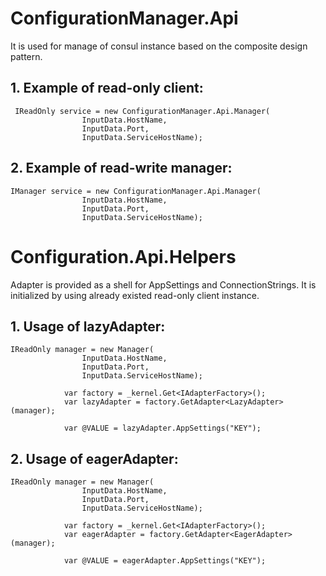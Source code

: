 # ConfigurationManager.Api
It is used for manage of consul instance based on the composite design pattern.

## 1. Example of read-only client:
```
 IReadOnly service = new ConfigurationManager.Api.Manager(
				InputData.HostName,
				InputData.Port,
				InputData.ServiceHostName);
```

## 2. Example of read-write manager:
```
IManager service = new ConfigurationManager.Api.Manager(
				InputData.HostName,
				InputData.Port,
				InputData.ServiceHostName);
```
# Configuration.Api.Helpers
Adapter is provided as a shell for AppSettings and ConnectionStrings. It is initialized by using
already existed read-only client instance.

## 1. Usage of lazyAdapter:
```
IReadOnly manager = new Manager(
				InputData.HostName, 
				InputData.Port, 
				InputData.ServiceHostName);

			var factory = _kernel.Get<IAdapterFactory>();
			var lazyAdapter = factory.GetAdapter<LazyAdapter>(manager);

			var @VALUE = lazyAdapter.AppSettings("KEY");
```
## 2. Usage of eagerAdapter:
```
IReadOnly manager = new Manager(
				InputData.HostName, 
				InputData.Port, 
				InputData.ServiceHostName);

			var factory = _kernel.Get<IAdapterFactory>();
			var eagerAdapter = factory.GetAdapter<EagerAdapter>(manager);

			var @VALUE = eagerAdapter.AppSettings("KEY");
```